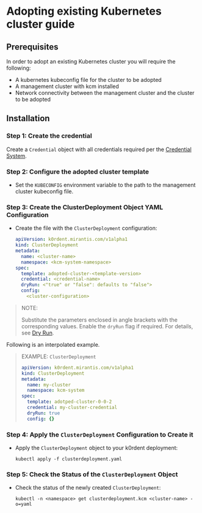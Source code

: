 # Adopting existing Kubernetes cluster guide

## Prerequisites

In order to adopt an existing Kubernetes cluster you will require the following:

- A kubernetes kubeconfig file for the cluster to be adopted
- A management cluster with kcm installed
- Network connectivity between the management cluster and the cluster to be adopted

## Installation


### Step 1: Create the credential
Create a `Credential` object with all credentials required per the
  [Credential System](../credential/main.md).

### Step 2: Configure the adopted cluster template

- Set the `KUBECONFIG` environment variable to the path to the management
  cluster kubeconfig file.

### Step 3: Create the ClusterDeployment Object YAML Configuration

- Create the file with the `ClusterDeployment` configuration:

    ```yaml
    apiVersion: k0rdent.mirantis.com/v1alpha1
    kind: ClusterDeployment
    metadata:
      name: <cluster-name>
      namespace: <kcm-system-namespace>
    spec:
      template: adopted-cluster-<template-version>
      credential: <credential-name>
      dryRun: <"true" or "false": defaults to "false">
      config:
        <cluster-configuration>
    ```

> NOTE:
>
> Substitute the parameters enclosed in angle brackets with the corresponding
> values. Enable the `dryRun` flag if required. For details, see
> [Dry Run](#dry-run).

Following is an interpolated example.

> EXAMPLE: `ClusterDeployment` 
>
> ```yaml
> apiVersion: k0rdent.mirantis.com/v1alpha1
> kind: ClusterDeployment
> metadata:
>   name: my-cluster
>   namespace: kcm-system
> spec:
>   template: adotped-cluster-0-0-2
>   credential: my-cluster-credential
>   dryRun: true
>   config: {}
> ```


### Step 4: Apply the `ClusterDeployment` Configuration to Create it

- Apply the `ClusterDeployment` object to your k0rdent deployment:

  ```shell
  kubectl apply -f clusterdeployment.yaml
  ```

### Step 5: Check the Status of the `ClusterDeployment` Object

- Check the status of the newly created `ClusterDeployment`:

  ```shell
  kubectl -n <namespace> get clusterdeployment.kcm <cluster-name> -o=yaml
  ```
